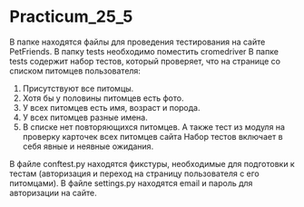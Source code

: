 # Practicum_25_5
В папке находятся файлы для проведения тестирования на сайте PetFriends.
В папку tests необходимо поместить cromedriver
В папке tests содержит набор тестов, который проверяет, что на странице со списком питомцев пользователя:

1. Присутствуют все питомцы.
2. Хотя бы у половины питомцев есть фото.
3. У всех питомцев есть имя, возраст и порода.
4. У всех питомцев разные имена.
5. В списке нет повторяющихся питомцев.
А также тест из модуля на проверку карточек всех питомцев сайта
Набор тестов включает в себя явные и неявные ожидания.

В файле conftest.py находятся фикстуры, необходимые для подготовки к тестам (авторизация и переход на страницу пользователя с его питомцами).
В файле settings.py находятся email и пароль для авторизации на сайте.
